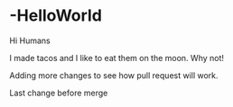 # -HelloWorld

Hi Humans

I made tacos and I like to eat them on the moon. Why not!

Adding more changes to see how pull request will work.


Last change before merge
